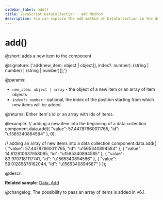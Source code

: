 ```yaml
---
sidebar_label: add()
title: JavaScript DataCollection - add Method 
description: You can explore the add method of DataCollection in the documentation of the DHTMLX JavaScript UI library. Browse developer guides and API reference, try out code examples and live demos, and download a free 30-day evaluation version of DHTMLX Suite.
---
```


# add()

@short: adds a new item to the component

@signature: {'add(new_item: object | object[], index?: number): (string | number) | (string | number)[];'}

@params:
- `new_item: object | array` - the object of a new item or an array of item objects
- `index?: number` - optional, the index of the position starting from which new items will be added

@returns:
Either item's id or an array with ids of items.

@example:
// adding a new item into the beginning of a data collection 
component.data.add({ "value": 57.44787660011765, "id": "u1565340894584" }, 0);

// adding an array of new items into a data collection
component.data.add([
    {
        "value": 57.44787660011765,
        "id": "u1565340894584"
    },
    {
        "value": 14.612810637958095,
        "id": "u1565340894585"
    },
    {
        "value": 83.9707181117741,
        "id": "u1565340894586"
    },
    {
        "value": 59.01285878162044,
        "id": "u1565340894587"
    }
]);

@descr:

**Related sample**: [Data. Add](https://snippet.dhtmlx.com/ktd8ks0m)

@changelog: The possibility to pass an array of items is added in v6.1.

[comment]: # (@related:window/customization.md#controls-and-operations)

